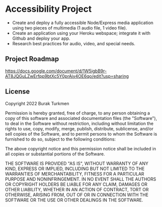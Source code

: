 # Accessibility Project
- Create and deploy a fully accessible Node/Express media application using two pieces of
multimedia (1 audio file, 1 video file). 
- Create an application using your Heroku webspace; integrate it with Github and deploy your app.
- Research best practices for audio, video, and special needs.

## Project Roadmap
https://docs.google.com/document/d/1W5igbB9r-AT8JQGuLZwErfpp9btXc5Y0prAjy4OE6qo/edit?usp=sharing

## License
Copyright 2022 Burak Turkmen

Permission is hereby granted, free of charge, to any person obtaining a copy of this software and associated documentation files (the "Software"), to deal in the Software without restriction, including without limitation the rights to use, copy, modify, merge, publish, distribute, sublicense, and/or sell copies of the Software, and to permit persons to whom the Software is furnished to do so, subject to the following conditions:

The above copyright notice and this permission notice shall be included in all copies or substantial portions of the Software.

THE SOFTWARE IS PROVIDED "AS IS", WITHOUT WARRANTY OF ANY KIND, EXPRESS OR IMPLIED, INCLUDING BUT NOT LIMITED TO THE WARRANTIES OF MERCHANTABILITY, FITNESS FOR A PARTICULAR PURPOSE AND NONINFRINGEMENT. IN NO EVENT SHALL THE AUTHORS OR COPYRIGHT HOLDERS BE LIABLE FOR ANY CLAIM, DAMAGES OR OTHER LIABILITY, WHETHER IN AN ACTION OF CONTRACT, TORT OR OTHERWISE, ARISING FROM, OUT OF OR IN CONNECTION WITH THE SOFTWARE OR THE USE OR OTHER DEALINGS IN THE SOFTWARE.
